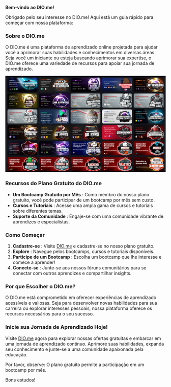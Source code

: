 **Bem-vindo ao DIO.me!**

Obrigado pelo seu interesse no DIO.me! Aqui está um guia rápido para começar com nossa plataforma:

### Sobre o DIO.me

O DIO.me é uma plataforma de aprendizado online projetada para ajudar você a aprimorar suas habilidades e conhecimentos em diversas áreas. Seja você um iniciante ou esteja buscando aprimorar sua expertise, o DIO.me oferece uma variedade de recursos para apoiar sua jornada de aprendizado.

![1717011998805](image/README/1717011998805.png)

### Recursos do Plano Gratuito do DIO.me

* **Um Bootcamp Gratuito por Mês** : Como membro do nosso plano gratuito, você pode participar de um bootcamp por mês sem custo.
* **Cursos e Tutoriais** : Acesse uma ampla gama de cursos e tutoriais sobre diferentes temas.
* **Suporte da Comunidade** : Engaje-se com uma comunidade vibrante de aprendizes e especialistas.

### Como Começar

1. **Cadastre-se** : Visite [DIO.me](https://www.dio.me/sign-up?ref=KGCZDJNZQN) e cadastre-se no nosso plano gratuito.
2. **Explore** : Navegue pelos bootcamps, cursos e tutoriais disponíveis.
3. **Participe de um Bootcamp** : Escolha um bootcamp que lhe interesse e comece a aprender!
4. **Conecte-se** : Junte-se aos nossos fóruns comunitários para se conectar com outros aprendizes e compartilhar insights.

### Por que Escolher o DIO.me?

O DIO.me está comprometido em oferecer experiências de aprendizado acessíveis e valiosas. Seja para desenvolver novas habilidades para sua carreira ou explorar interesses pessoais, nossa plataforma oferece os recursos necessários para o seu sucesso.

### Inicie sua Jornada de Aprendizado Hoje!

Visite [DIO.me](https://www.dio.me/sign-up?ref=KGCZDJNZQN) agora para explorar nossas ofertas gratuitas e embarcar em uma jornada de aprendizado contínuo. Aprimore suas habilidades, expanda seu conhecimento e junte-se a uma comunidade apaixonada pela educação.

Por favor, observe: O plano gratuito permite a participação em um bootcamp por mês.

Bons estudos!
